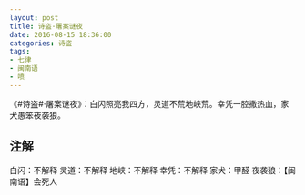 ```yaml
---
layout: post
title: 诗盗·屠案谜夜
date: 2016-08-15 18:36:00
categories: 诗盗
tags:
- 七律
- 闽南语
- 喷
---
```

《#诗盗#·屠案谜夜》：白闪照亮我四方，灵道不荒地峡荒。幸凭一腔撒热血，家犬愚笨夜袭狼。

## 注解
白闪：不解释
灵道：不解释
地峡：不解释
幸凭：不解释
家犬：甲醛
夜袭狼：【闽南语】会死人
